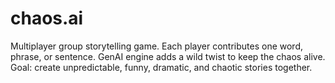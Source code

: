 # chaos.ai
Multiplayer group storytelling game.  Each player contributes one word, phrase, or sentence.  GenAI engine adds a wild twist to keep the chaos alive.  Goal: create unpredictable, funny, dramatic, and chaotic stories together.
